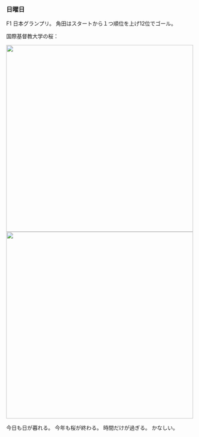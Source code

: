 ### 日曜日

F1 日本グランプリ。
角田はスタートから１つ順位を上げ12位でゴール。

国際基督教大学の桜：

<img src="https://i.imgur.com/dQhmUbf.jpeg" width="500">

<img src="https://i.imgur.com/0UUQmQ0.jpeg" width="500">

今日も日が暮れる。
今年も桜が終わる。
時間だけが過ぎる。
かなしい。
